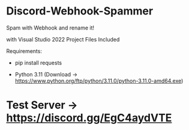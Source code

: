 # Discord-Webhook-Spammer
Spam with Webhook and rename it!

with Visual Studio 2022 Project Files Included

Requirements:

- pip install requests

- Python 3.11 (Download -> https://www.python.org/ftp/python/3.11.0/python-3.11.0-amd64.exe)

# Test Server -> https://discord.gg/EgC4aydVTE


